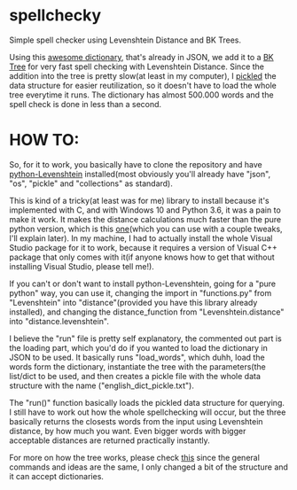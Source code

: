 # spellchecky
Simple spell checker using Levenshtein Distance and BK Trees.

Using this <a href="https://github.com/dwyl/english-words">awesome dictionary</a>, that's already in JSON, we add it to a <a href="https://github.com/dekken201/pybktree">BK Tree</a> for very fast spell checking with Levenshtein Distance.
Since the addition into the tree is pretty slow(at least in my computer), I <a href="https://docs.python.org/3/library/pickle.html">pickled</a> the data structure for easier reutilization, so it doesn't have to load the whole tree everytime it runs. The dictionary has almost 500.000 words and the spell check is done in less than a second.

# HOW TO:
So, for it to work, you basically have to clone the repository and have <a href="
https://github.com/ztane/python-Levenshtein">python-Levenshtein</a> installed(most obviously you'll already have "json", "os", "pickle" and "collections" as standard).

This is kind of a tricky(at least was for me) library to install because it's implemented with C, and with Windows 10 and Python 3.6, it was a pain to make it work. It makes the distance calculations much faster than the pure python version, which is this <a href="https://pypi.org/project/Distance/">one</a>(which you can use with a couple tweaks, I'll explain later). In my machine, I had to actually install the whole Visual Studio package for it to work, because it requires a version of Visual C++ package that only comes with it(if anyone knows how to get that without installing Visual Studio, please tell me!).

If you can't or don't want to install python-Levenshtein, going for a "pure python" way, you can use it, changing the import in "functions.py" from "Levenshtein" into "distance"(provided you have this library already installed), and changing the distance_function from "Levenshtein.distance" into "distance.levenshtein".

I believe the "run" file is pretty self explanatory, the commented out part is the loading part, which you'd do if you wanted to load the dictionary in JSON to be used. It basically runs "load_words", which duhh, load the words form the dictionary, instantiate the tree with the parameters(the list/dict to be used, and then creates a pickle file with the whole data structure with the name ("english_dict_pickle.txt").

The "run()" function basically loads the pickled data structure for querying. I still have to work out how the whole spellchecking will occur, but the three basically returns the closests words from the input using Levenshtein distance, by how much you want. Even bigger words with bigger acceptable distances are returned practically instantly.

For more on how the tree works, please check <a href="https://github.com/Jetsetter/pybktree">this</a> since the general commands and ideas are the same, I only changed a bit of the structure and it can accept dictionaries.




